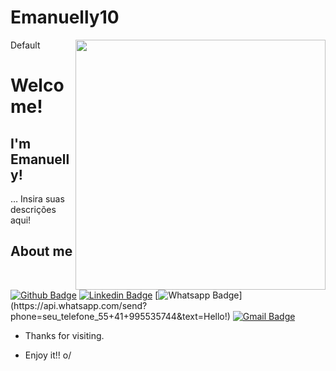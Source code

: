 # Emanuelly10

Default
<img align="right" width="400" height="400" src="coloque_o_link_de_uma_foto_ou_gif_aqui">

# Welcome!

## I'm Emanuelly!

… Insira suas descrições aqui!


## About me 
[![Github Badge](https://img.shields.io/badge/-Github-000?style=flat-square&logo=Github&logoColor=white&link=https://github.com/Emanuelly10)](https://github.com/Emanuelly10)
[![Linkedin Badge](https://img.shields.io/badge/-LinkedIn-blue?style=flat-square&logo=Linkedin&logoColor=white&link=https://www.linkedin.com/in/emanuellyvalenga/)](https://www.linkedin.com/in/emanuellyvalenga)
[![Whatsapp Badge](https://img.shields.io/badge/-Whatsapp-4CA143?style=flat-square&labelColor=4CA143&logo=whatsapp&logoColor=white&link=https://api.whatsapp.com/send?phone=seu_telefone_55+41+995535744&text=Hello!)](https://api.whatsapp.com/send?phone=seu_telefone_55+41+995535744&text=Hello!)
[![Gmail Badge](https://img.shields.io/badge/-Gmail-c14438?style=flat-square&logo=Gmail&logoColor=white&link=mailto:emanuelly.valenga@gmail.com)](mailto:emanuelly.valenga@gmail.com)

- Thanks for visiting. 

- Enjoy it!! o/
